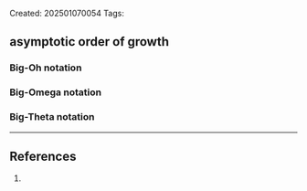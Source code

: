 Created: 202501070054
Tags: 

## asymptotic order of growth
### Big-Oh notation
### Big-Omega notation
### Big-Theta notation



-----
## References
1.
